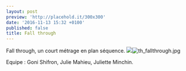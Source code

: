 ```yaml
---
layout: post
preview: 'http://placehold.it/300x300'
date: '2016-11-13 15:32 +0100'
published: false
title: Fall through
---
```

Fall through, un court métrage en plan séquence. ![]({{site.baseurl}}/images/th_fallthrough.jpg)![th_fallthrough.jpg]({{site.baseurl}}/images/th_fallthrough.jpg)


Equipe : Goni Shifron, Julie Mahieu, Juliette Minchin.
